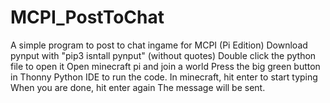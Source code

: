 # MCPI_PostToChat
A simple program to post to chat ingame for MCPI (Pi Edition)
Download pynput with "pip3 isntall pynput" (without quotes)
Double click the python file to open it
Open minecraft pi and join a world
Press the big green button in Thonny Python IDE to run the code.
In minecraft, hit enter to start typing
When you are done, hit enter again
The message will be sent.
